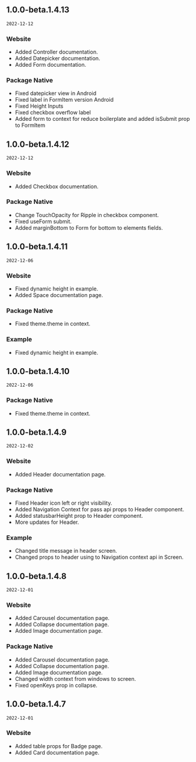 ## 1.0.0-beta.1.4.13

`2022-12-12`

### Website
- Added Controller documentation.
- Added Datepicker documentation.
- Added Form documentation.

### Package Native
- Fixed datepicker view in Android
- Fixed label in FormItem version Android
- Fixed Height Inputs
- Fixed checkbox overflow label
- Added form to context for reduce boilerplate and added isSubmit prop to FormItem

## 1.0.0-beta.1.4.12

`2022-12-12`

### Website
- Added Checkbox documentation.

### Package Native
- Change TouchOpacity for Ripple in checkbox component.
- Fixed useForm submit.
- Added marginBottom to Form for bottom to elements fields.

## 1.0.0-beta.1.4.11

`2022-12-06`

### Website
- Fixed dynamic height in example.
- Added Space documentation page.

### Package Native
- Fixed theme.theme in context.

### Example
- Fixed dynamic height in example.

## 1.0.0-beta.1.4.10

`2022-12-06`

### Package Native
- Fixed theme.theme in context.

## 1.0.0-beta.1.4.9

`2022-12-02`

### Website
- Added Header documentation page.

### Package Native
- Fixed Header icon left or right visibility.
- Added Navigation Context for pass api props to Header component.
- Added statusbarHeight prop to Header component.
- More updates for Header.

### Example
- Changed title message in header screen.
- Changed props to header using to Navigation context api in Screen.

## 1.0.0-beta.1.4.8

`2022-12-01`

### Website
- Added Carousel documentation page.
- Added Collapse documentation page.
- Added Image documentation page.

### Package Native
- Added Carousel documentation page.
- Added Collapse documentation page.
- Added Image documentation page.
- Changed width context from windows to screen.
- Fixed openKeys prop in collapse.

## 1.0.0-beta.1.4.7

`2022-12-01`

### Website
- Added table props for Badge page.
- Added Card documentation page.
